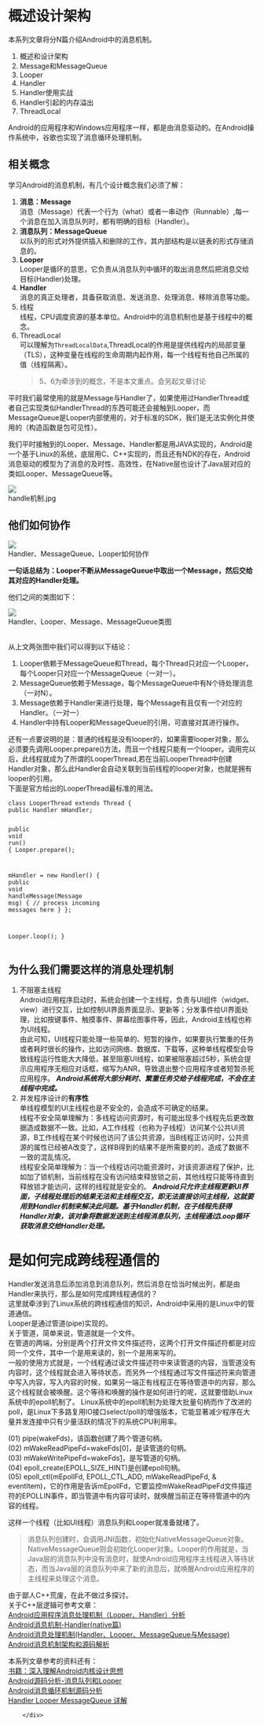 # 概述设计架构



<div class="show-content">
          <p>本系列文章将分N篇介绍Android中的消息机制。</p>
<ol>
<li>概述和设计架构</li>
<li>Message和MessageQueue</li>
<li>Looper</li>
<li>Handler</li>
<li>Handler使用实战</li>
<li>Handler引起的内存溢出</li>
<li>ThreadLocal</li>
</ol>
<p>Android的应用程序和Windows应用程序一样，都是由消息驱动的。在Android操作系统中，谷歌也实现了消息循环处理机制。</p>
<h2>相关概念</h2>
<p>学习Android的消息机制，有几个设计概念我们必须了解：</p>
<ol>
<li>
<strong>消息：Message</strong><br>消息（Message）代表一个行为（what）或者一串动作（Runnable）,每一个消息在加入消息队列时，都有明确的目标（Handler）。</li>
<li>
<strong>消息队列：MessageQueue</strong><br>以队列的形式对外提供插入和删除的工作，其内部结构是以链表的形式存储消息的。</li>
<li>
<strong>Looper</strong><br>Looper是循环的意思，它负责从消息队列中循环的取出消息然后把消息交给目标(Handler)处理。</li>
<li>
<strong>Handler</strong><br>消息的真正处理者，具备获取消息、发送消息、处理消息、移除消息等功能。</li>
<li>线程<br>线程，CPU调度资源的基本单位。Android中的消息机制也是基于线程中的概念。</li>
<li>ThreadLocal<br>可以理解为<code>ThreadLocalData</code>,ThreadLocal的作用是提供线程内的局部变量（TLS），这种变量在线程的生命周期内起作用，每一个线程有他自己所属的值（线程隔离）。<blockquote><p>5、6为牵涉到的概念，不是本文重点。会另起文章讨论</p></blockquote>
</li>
</ol>
<p>平时我们最常使用的就是Message与Handler了，如果使用过HandlerThread或者自己实现类似HandlerThread的东西可能还会接触到Looper，而MessageQueue是Looper内部使用的，对于标准的SDK，我们是无法实例化并使用的（构造函数是包可见性）。</p>
<p>我们平时接触到的Looper、Message、Handler都是用JAVA实现的，Android是一个基于Linux的系统，底层用C、C++实现的，而且还有NDK的存在，Android消息驱动的模型为了消息的及时性、高效性，在Native层也设计了Java层对应的类如Looper、MessageQueue等。</p>
<div class="image-package">
<img src="https://raw.githubusercontent.com/wangkuiwu/android_applets/master/os/pic/messagequeue/message_queue01.jpg" data-original-src="https://raw.githubusercontent.com/wangkuiwu/android_applets/master/os/pic/messagequeue/message_queue01.jpg" style="cursor: zoom-in;"><br><div class="image-caption">handle机制.jpg</div>
</div>
<h2>他们如何协作</h2>
<div class="image-package">
<img src="http://upload-images.jianshu.io/upload_images/652037-8523323f2946a1d8.png?imageMogr2/auto-orient/strip%7CimageView2/2/w/1240" data-original-src="http://upload-images.jianshu.io/upload_images/652037-8523323f2946a1d8.png?imageMogr2/auto-orient/strip%7CimageView2/2" style="cursor: zoom-in;"><br><div class="image-caption">Handler、MessageQueue、Looper如何协作</div>
</div>
<p><strong>一句话总结为：Looper不断从MessageQueue中取出一个Message，然后交给其对应的Handler处理。</strong></p>
<p>他们之间的类图如下：<br></p><div class="image-package">
<img src="http://7xkrut.com1.z1.glb.clouddn.com/Handler%E7%B1%BB%E5%9B%BE.jpg" data-original-src="http://7xkrut.com1.z1.glb.clouddn.com/Handler%E7%B1%BB%E5%9B%BE.jpg" style="cursor: zoom-in;"><br><div class="image-caption">Handler、Looper、Message、MessageQueue类图</div>
</div><p><br>从上文两张图中我们可以得到以下结论：</p>
<ol>
<li>Looper依赖于MessageQueue和Thread，每个Thread只对应一个Looper，每个Looper只对应一个MessageQueue（一对一）。</li>
<li>MessageQueue依赖于Message，每个MessageQueue中有N个待处理消息（一对N）。</li>
<li>Message依赖于Handler来进行处理，每个Message有且仅有一个对应的Handler。（一对一）</li>
<li>Handler中持有Looper和MessageQueue的引用，可直接对其进行操作。</li>
</ol>
<p>还有一点要说明的是：普通的线程是没有looper的，如果需要looper对象，那么必须要先调用Looper.prepare()方法，而且一个线程只能有一个looper。调用完以后，此线程就成为了所谓的LooperThread,若在当前LooperThread中创建Handler对象，那么此Handler会自动关联到当前线程的looper对象，也就是拥有looper的引用。<br>下面是官方给出的LooperThread最标准的用法。</p>
<pre class="hljs java"><code class="java"><span class="hljs-class"><span class="hljs-keyword">class</span> <span class="hljs-title">LooperThread</span> <span class="hljs-keyword">extends</span> <span class="hljs-title">Thread</span> </span>{
<span class="hljs-keyword">public</span> Handler mHandler;

<span class="hljs-function"><span class="hljs-keyword">public</span> <span class="hljs-keyword">void</span> <span class="hljs-title">run</span><span class="hljs-params">()</span> </span>{
Looper.prepare();

mHandler = <span class="hljs-keyword">new</span> Handler() {
<span class="hljs-function"><span class="hljs-keyword">public</span> <span class="hljs-keyword">void</span> <span class="hljs-title">handleMessage</span><span class="hljs-params">(Message msg)</span> </span>{
<span class="hljs-comment">// process incoming messages here</span>
}
};

Looper.loop();
}</code></pre>
<h2>为什么我们需要这样的消息处理机制</h2>
<ol>
<li>不阻塞主线程<br>Android应用程序启动时，系统会创建一个主线程，负责与UI组件（widget、view）进行交互，比如控制UI界面界面显示、更新等；分发事件给UI界面处理，比如按键事件、触摸事件、屏幕绘图事件等，因此，Android主线程也称为UI线程。<br>由此可知，UI线程只能处理一些简单的、短暂的操作，如果要执行繁重的任务或者耗时很长的操作，比如访问网络、数据库、下载等，这种单线程模型会导致线程运行性能大大降低，甚至阻塞UI线程，如果被阻塞超过5秒，系统会提示应用程序无相应对话框，缩写为ANR，导致退出整个应用程序或者短暂杀死应用程序。
<em><strong>Android系统将大部分耗时、繁重任务交给子线程完成，不会在主线程中完成。</strong></em>
</li>
<li>并发程序设计的<strong>有序性</strong><br>单线程模型的UI主线程也是不安全的，会造成不可确定的结果。<br>线程不安全简单理解为：多线程访问资源时，有可能出现多个线程先后更改数据造成数据不一致。比如，A工作线程（也称为子线程）访问某个公共UI资源，B工作线程在某个时候也访问了该公共资源，当B线程正访问时，公共资源的属性已经被A改变了，这样B得到的结果不是所需要的的，造成了数据不一致的混乱情况。<br>线程安全简单理解为：当一个线程访问功能资源时，对该资源进程了保护，比如加了锁机制，当前线程在没有访问结束释放锁之前，其他线程只能等待直到释放锁才能访问，这样的线程就是安全的。
<em><strong>Android只允许主线程更新UI界面，子线程处理后的结果无法和主线程交互，即无法直接访问主线程，这就要用到Handler机制来解决此问题。基于Handler机制，在子线程先获得Handler对象，该对象将数据发送到主线程消息队列，主线程通过Loop循环获取消息交给Handler处理。</strong></em>
</li>
</ol>
<h1>是如何完成跨线程通信的</h1>
<p>Handler发送消息后添加消息到消息队列，然后消息在恰当时候出列，都是由Handler来执行，那么是如何完成跨线程通信的？<br>这里就牵涉到了Linux系统的跨线程通信的知识，Android中采用的是Linux中的管道通信。<br> Looper是通过管道(pipe)实现的。<br>关于管道，简单来说，管道就是一个文件。<br>在管道的两端，分别是两个打开文件文件描述符，这两个打开文件描述符都是对应同一个文件，其中一个是用来读的，别一个是用来写的。<br>一般的使用方式就是，一个线程通过读文件描述符中来读管道的内容，当管道没有内容时，这个线程就会进入等待状态，而另外一个线程通过写文件描述符来向管道中写入内容，写入内容的时候，如果另一端正有线程正在等待管道中的内容，那么这个线程就会被唤醒。这个等待和唤醒的操作是如何进行的呢，这就要借助Linux系统中的epoll机制了。 Linux系统中的epoll机制为处理大批量句柄而作了改进的poll，是Linux下多路复用IO接口select/poll的增强版本，它能显著减少程序在大量并发连接中只有少量活跃的情况下的系统CPU利用率。</p>
<p>(01) pipe(wakeFds)，该函数创建了两个管道句柄。<br>(02) mWakeReadPipeFd=wakeFds[0]，是读管道的句柄。<br>(03) mWakeWritePipeFd=wakeFds<a href="http://7xkrut.com1.z1.glb.clouddn.com/Handler.png" target="_blank">1</a>，是写管道的句柄。<br>(04) epoll_create(EPOLL_SIZE_HINT)是创建epoll句柄。<br>(05) epoll_ctl(mEpollFd, EPOLL_CTL_ADD, mWakeReadPipeFd, &amp; eventItem)，它的作用是告诉mEpollFd，它要监控mWakeReadPipeFd文件描述符的EPOLLIN事件，即当管道中有内容可读时，就唤醒当前正在等待管道中的内容的线程。</p>
<p>这样一个线程（比如UI线程）消息队列和Looper就准备就绪了。</p>
<blockquote><p>消息队列创建时，会调用JNI函数，初始化NativeMessageQueue对象。NativeMessageQueue则会初始化Looper对象。Looper的作用就是，当Java层的消息队列中没有消息时，就使Android应用程序主线程进入等待状态，而当Java层的消息队列中来了新的消息后，就唤醒Android应用程序的主线程来处理这个消息。</p></blockquote>
<p>由于鄙人C++荒废，在此不做过多探讨。<br>关于C++层逻辑可参考文章：<br><a href="http://blog.csdn.net/luoshengyang/article/details/6817933" target="_blank">Android应用程序消息处理机制（Looper、Handler）分析</a><br><a href="http://gityuan.com/2015/12/27/handler-message-native/" target="_blank">Android消息机制-Handler(native篇)</a><br><a href="http://www.cnblogs.com/angeldevil/p/3340644.html" target="_blank">Android消息处理机制(Handler、Looper、MessageQueue与Message)</a><br><a href="http://wangkuiwu.github.io/2014/08/26/MessageQueue/" target="_blank">Android消息机制架构和源码解析</a></p>
<p>本系列文章参考的资料还有：<br><a href="http://item.jd.com/11452539.html" target="_blank">书籍：深入理解Android内核设计思想</a><br><a href="http://blog.csdn.net/singwhatiwanna/article/details/17361775" target="_blank">Android源码分析-消息队列和Looper</a><br><a href="http://mouxuejie.com/blog/2016-03-31/message-looper-mechanism/" target="_blank">Android消息循环机制源码分析</a><br><a href="http://www.cloudchou.com/android/post-388.html" target="_blank">Handler Looper MessageQueue 详解</a></p>

        </div>
